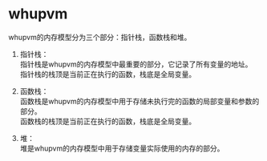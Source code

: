 # whupvm

whupvm的内存模型分为三个部分：指针栈，函数栈和堆。  

1. 指针栈：  
指针栈是whupvm的内存模型中最重要的部分，它记录了所有变量的地址。  
指针栈的栈顶是当前正在执行的函数，栈底是全局变量。  

2. 函数栈：  
函数栈是whupvm的内存模型中用于存储未执行完的函数的局部变量和参数的部分。  
函数栈的栈顶是当前正在执行的函数，栈底是全局变量。  

3. 堆：  
堆是whupvm的内存模型中用于存储变量实际使用的内存的部分。  
